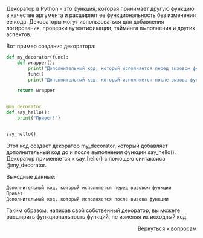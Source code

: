 Декоратор в Python - это функция, которая принимает другую функцию в качестве аргумента и расширяет ее функциональность
без изменения ее кода. Декораторы могут использоваться для добавления логирования, проверки аутентификации, тайминга
выполнения и других аспектов.

Вот пример создания декоратора:

```python
def my_decorator(func):
    def wrapper():
        print("Дополнительный код, который исполняется перед вызовом функции")
        func()
        print("Дополнительный код, который исполняется после вызова функции")

    return wrapper


@my_decorator
def say_hello():
    print("Привет!")


say_hello()
```

Этот код создает декоратор my_decorator, который добавляет дополнительный код до и после выполнения функции say_hello().
Декоратор применяется к say_hello() с помощью синтаксиса @my_decorator.

Выходные данные:

```python
Дополнительный код, который исполняется перед вызовом функции
Привет!
Дополнительный код, который исполняется после вызова функции
```

Таким образом, написав свой собственный декоратор, вы можете расширить функциональность функций, не изменяя их исходный
код.

<div align="right">

[Вернуться к вопросам](../Вопросы.md)

</div>
